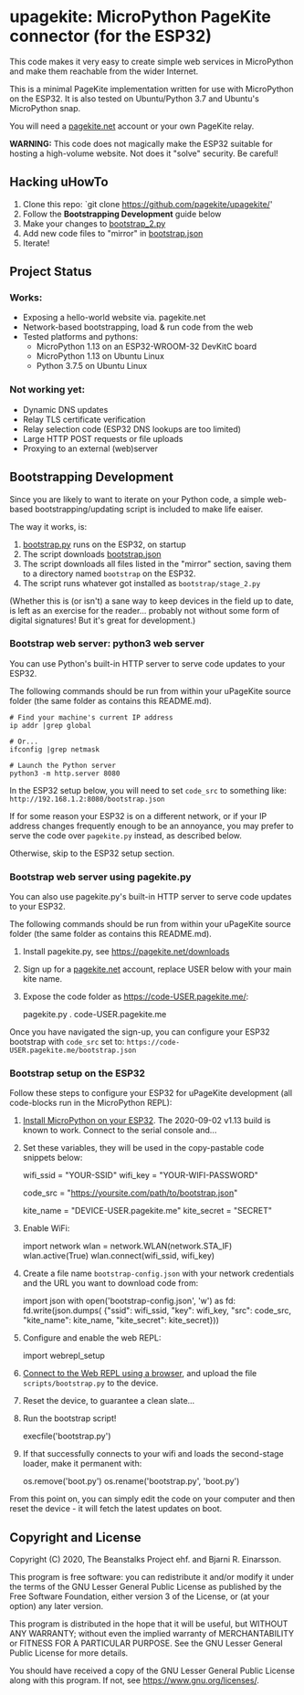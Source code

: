 # upagekite: MicroPython PageKite connector (for the ESP32)

This code makes it very easy to create simple web services in
MicroPython and make them reachable from the wider Internet.

This is a minimal PageKite implementation written for use with
MicroPython on the ESP32. It is also tested on Ubuntu/Python 3.7 and
Ubuntu's MicroPython snap.

You will need a [pagekite.net](https://pagekite.net/) account or your
own PageKite relay.

**WARNING:** This code does not magically make the ESP32 suitable for
hosting a high-volume website. Not does it "solve" security. Be careful!


## Hacking uHowTo

1. Clone this repo: `git clone https://github.com/pagekite/upagekite/'
2. Follow the **Bootstrapping Development** guide below
3. Make your changes to [bootstrap_2.py](scripts/bootstrap_2.py)
4. Add new code files to "mirror" in [bootstrap.json](bootstrap.json)
5. Iterate!


## Project Status

### Works:

* Exposing a hello-world website via. pagekite.net
* Network-based bootstrapping, load & run code from the web
* Tested platforms and pythons:
   * MicroPython 1.13 on an ESP32-WROOM-32 DevKitC board
   * MicroPython 1.13 on Ubuntu Linux
   * Python 3.7.5 on Ubuntu Linux

### Not working yet:

* Dynamic DNS updates
* Relay TLS certificate verification
* Relay selection code (ESP32 DNS lookups are too limited)
* Large HTTP POST requests or file uploads
* Proxying to an external (web)server


## Bootstrapping Development

Since you are likely to want to iterate on your Python code, a simple
web-based bootstrapping/updating script is included to make life eaiser.

The way it works, is:

1. [bootstrap.py](scripts/bootstrap.py) runs on the ESP32, on startup
2. The script downloads [bootstrap.json](bootstrap.json)
3. The script downloads all files listed in the "mirror" section,
   saving them to a directory named `bootstrap` on the ESP32.
4. The script runs whatever got installed as `bootstrap/stage_2.py`

(Whether this is (or isn't) a sane way to keep devices in the field up
to date, is left as an exercise for the reader... probably not without
some form of digital signatures! But it's great for development.)


### Bootstrap web server: python3 web server

You can use Python's built-in HTTP server to serve code updates to your
ESP32.

The following commands should be run from within your uPageKite source
folder (the same folder as contains this README.md).

    # Find your machine's current IP address
    ip addr |grep global

    # Or...
    ifconfig |grep netmask

    # Launch the Python server
    python3 -m http.server 8080

In the ESP32 setup below, you will need to set `code_src` to something
like: `http://192.168.1.2:8080/bootstrap.json`

If for some reason your ESP32 is on a different network, or if your IP
address changes frequently enough to be an annoyance, you may prefer to
serve the code over `pagekite.py` instead, as described below.

Otherwise, skip to the ESP32 setup section.


### Bootstrap web server using pagekite.py

You can also use pagekite.py's built-in HTTP server to serve code
updates to your ESP32.

The following commands should be run from within your uPageKite source
folder (the same folder as contains this README.md).

1. Install pagekite.py, see <https://pagekite.net/downloads>
2. Sign up for a [pagekite.net](https://pagekite.net/) account, replace
   USER below with your main kite name.
3. Expose the code folder as https://code-USER.pagekite.me/:

    pagekite.py . code-USER.pagekite.me

Once you have navigated the sign-up, you can configure your ESP32
bootstrap with `code_src` set to:
`https://code-USER.pagekite.me/bootstrap.json`


### Bootstrap setup on the ESP32

Follow these steps to configure your ESP32 for uPageKite development
(all code-blocks run in the MicroPython REPL):

1. [Install MicroPython on your ESP32](https://docs.micropython.org/en/latest/esp32/tutorial/intro.html).
   The 2020-09-02 v1.13 build is known to work. Connect to the serial
   console and...

2. Set these variables, they will be used in the copy-pastable
   code snippets below:

    wifi_ssid = "YOUR-SSID"
    wifi_key = "YOUR-WIFI-PASSWORD"

    code_src = "https://yoursite.com/path/to/bootstrap.json"

    kite_name = "DEVICE-USER.pagekite.me"
    kite_secret = "SECRET"

3. Enable WiFi:

    import network
    wlan = network.WLAN(network.STA_IF)
    wlan.active(True)
    wlan.connect(wifi_ssid, wifi_key)

4. Create a file name `bootstrap-config.json` with your network
   credentials and the URL you want to download code from:

    import json
    with open('bootstrap-config.json', 'w') as fd:
      fd.write(json.dumps(
        {"ssid": wifi_ssid, "key": wifi_key, "src": code_src,
         "kite_name": kite_name, "kite_secret": kite_secret}))

5. Configure and enable the web REPL:

    import webrepl_setup

6. [Connect to the Web REPL using a browser](http://micropython.org/webrepl/),
   and upload the file `scripts/bootstrap.py` to the device.

7. Reset the device, to guarantee a clean slate...

8. Run the bootstrap script!

    execfile('bootstrap.py')

9. If that successfully connects to your wifi and loads the
   second-stage loader, make it permanent with:

    os.remove('boot.py')
    os.rename('bootstrap.py', 'boot.py')

From this point on, you can simply edit the code on your computer and
then reset the device - it will fetch the latest updates on boot.


## Copyright and License

Copyright (C) 2020, The Beanstalks Project ehf. and Bjarni R. Einarsson.

This program is free software: you can redistribute it and/or modify it
under the terms of the GNU Lesser General Public License as published by
the Free Software Foundation, either version 3 of the License, or (at
your option) any later version.

This program is distributed in the hope that it will be useful, but
WITHOUT ANY WARRANTY; without even the implied warranty of
MERCHANTABILITY or FITNESS FOR A PARTICULAR PURPOSE. See the GNU Lesser
General Public License for more details.

You should have received a copy of the GNU Lesser General Public License
along with this program. If not, see <https://www.gnu.org/licenses/>.


